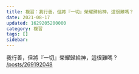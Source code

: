 ```yaml
---
title: 複習：我行善，但將『一切』榮耀歸給神，這很難嗎？
date: 2021-08-17
updated: 1629205200000
category: 複習
tags: []
sidebar: 
---
```


<p>我行善，但將『一切』榮耀歸給神，這很難嗎？<br/>
<a href="/posts/269192048" target="_blank">/posts/269192048</a></p>
<p> </p>
